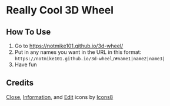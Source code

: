 # Really Cool 3D Wheel

## How To Use

1. Go to https://notmike101.github.io/3d-wheel/
2. Put in any names you want in the URL in this format:
`https://notmike101.github.io/3d-wheel/#name1|name2|name3|`
3. Have fun

## Credits

[Close](https://img.icons8.com/material-rounded/24/000000/delete-sign.png),
[Information](https://img.icons8.com/material-rounded/25/000000/information.png), and
[Edit](https://img.icons8.com/material-rounded/15/000000/edit--v1.png) icons by [Icons8](https://icons8.com)
